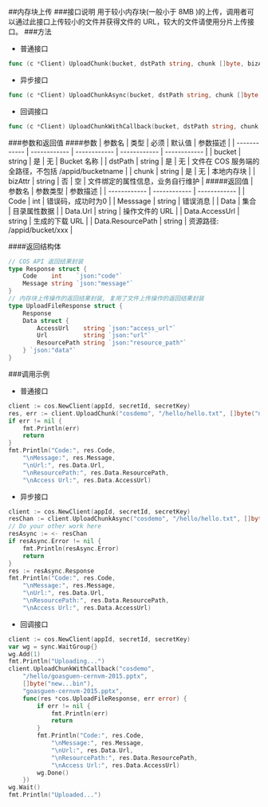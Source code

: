 ##内存块上传
###接口说明
用于较小内存块(一般小于 8MB )的上传，调用者可以通过此接口上传较小的文件并获得文件的 URL，较大的文件请使用分片上传接口。
###方法
- 普通接口

```go
func (c *Client) UploadChunk(bucket, dstPath string, chunk []byte, bizAttr string) (*UploadFileResponse, error)
```

- 异步接口

```go
func (c *Client) UploadChunkAsync(bucket, dstPath string, chunk []byte, bizAttr string) <-chan *UploadFileAsyncResponse
```

- 回调接口

```go
func (c *Client) UploadChunkWithCallback(bucket, dstPath string, chunk []byte, bizAttr string, callback func(*UploadFileResponse, error))
```

###参数和返回值
####参数
| 参数名  | 类型  | 必须  | 默认值  | 参数描述  |
| ------------ | ------------ | ------------ | ------------ | ------------ |
| bucket  | string  | 是  | 无  | Bucket 名称  |
| dstPath  | string  | 是  | 无  | 文件在 COS 服务端的全路径，不包括 /appid/bucketname  |
| chunk  | string  | 是  | 无  | 本地内存块  |
| bizAttr  | string  | 否  | 空  | 文件绑定的属性信息，业务自行维护  |
#####返回值
| 参数名  | 参数类型  | 参数描述  |
| ------------ | ------------ | ------------ |
| Code  | int  | 错误码，成功时为0   |
| Messsage  | string  | 错误消息  |
| Data  | 集合  | 目录属性数据  |
| Data.Url  | string  | 操作文件的 URL  |
| Data.AccessUrl  | string  | 生成的下载 URL  |
| Data.ResourcePath  | string  | 资源路径: /appid/bucket/xxx  |

####返回结构体

```go
// COS API 返回结果封装
type Response struct {
	Code    int    `json:"code"`
	Message string `json:"message"`
}
// 内存块上传操作的返回结果封装, 复用了文件上传操作的返回结果封装
type UploadFileResponse struct {
	Response
	Data struct {
		AccessUrl    string `json:"access_url"`
		Url          string `json:"url"`
		ResourcePath string `json:"resource_path"`
	} `json:"data"`
}
```

###调用示例
- 普通接口

```go
client := cos.NewClient(appId, secretId, secretKey)
res, err := client.UploadChunk("cosdemo", "/hello/hello.txt", []byte("new...bin"), "file attr")
if err != nil {
    fmt.Println(err)
    return
}
fmt.Println("Code:", res.Code,
    "\nMessage:", res.Message,
    "\nUrl:", res.Data.Url,
    "\nResourcePath:", res.Data.ResourcePath,
    "\nAccess Url:", res.Data.AccessUrl)
```

- 异步接口

```go
client := cos.NewClient(appId, secretId, secretKey)
resChan := client.UploadChunkAsync("cosdemo", "/hello/hello.txt", []byte("new...bin"), "file attr")
// Do your other work here
resAsync := <- resChan
if resAsync.Error != nil {
    fmt.Println(resAsync.Error)
    return
}
res := resAsync.Response
fmt.Println("Code:", res.Code,
    "\nMessage:", res.Message,
    "\nUrl:", res.Data.Url,
    "\nResourcePath:", res.Data.ResourcePath,
    "\nAccess Url:", res.Data.AccessUrl)
```

- 回调接口

```go
client := cos.NewClient(appId, secretId, secretKey)
var wg = sync.WaitGroup{}
wg.Add(1)
fmt.Println("Uploading...")
client.UploadChunkWithCallback("cosdemo",
    "/hello/goasguen-cernvm-2015.pptx",
    []byte("new...bin"),
    "goasguen-cernvm-2015.pptx",
    func(res *cos.UploadFileResponse, err error) {
        if err != nil {
            fmt.Println(err)
            return
        }
        fmt.Println("Code:", res.Code,
            "\nMessage:", res.Message,
            "\nUrl:", res.Data.Url,
            "\nResourcePath:", res.Data.ResourcePath,
            "\nAccess Url:", res.Data.AccessUrl)
        wg.Done()
    })
wg.Wait()
fmt.Println("Uploaded...")
```
